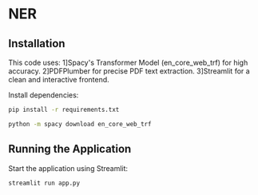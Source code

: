# NER

## Installation

This code uses:
1]Spacy's Transformer Model (en_core_web_trf) for high accuracy.
2]PDFPlumber for precise PDF text extraction.
3]Streamlit for a clean and interactive frontend.

Install dependencies:
```bash
pip install -r requirements.txt
```
```bash
python -m spacy download en_core_web_trf
```

## Running the Application

Start the application using Streamlit:
```bash
streamlit run app.py
```
